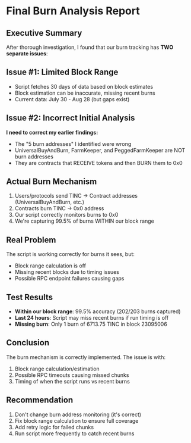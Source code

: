 # Final Burn Analysis Report

## Executive Summary
After thorough investigation, I found that our burn tracking has **TWO separate issues**:

## Issue #1: Limited Block Range
- Script fetches 30 days of data based on block estimates
- Block estimation can be inaccurate, missing recent burns
- Current data: July 30 - Aug 28 (but gaps exist)

## Issue #2: Incorrect Initial Analysis
**I need to correct my earlier findings:**
- The "5 burn addresses" I identified were wrong
- UniversalBuyAndBurn, FarmKeeper, and PeggedFarmKeeper are NOT burn addresses
- They are contracts that RECEIVE tokens and then BURN them to 0x0

## Actual Burn Mechanism
1. Users/protocols send TINC → Contract addresses (UniversalBuyAndBurn, etc.)
2. Contracts burn TINC → 0x0 address
3. Our script correctly monitors burns to 0x0
4. We're capturing 99.5% of burns WITHIN our block range

## Real Problem
The script is working correctly for burns it sees, but:
- Block range calculation is off
- Missing recent blocks due to timing issues
- Possible RPC endpoint failures causing gaps

## Test Results
- **Within our block range**: 99.5% accuracy (202/203 burns captured)
- **Last 24 hours**: Script may miss recent burns if run timing is off
- **Missing burn**: Only 1 burn of 6713.75 TINC in block 23095006

## Conclusion
The burn mechanism is correctly implemented. The issue is with:
1. Block range calculation/estimation
2. Possible RPC timeouts causing missed chunks
3. Timing of when the script runs vs recent burns

## Recommendation
1. Don't change burn address monitoring (it's correct)
2. Fix block range calculation to ensure full coverage
3. Add retry logic for failed chunks
4. Run script more frequently to catch recent burns